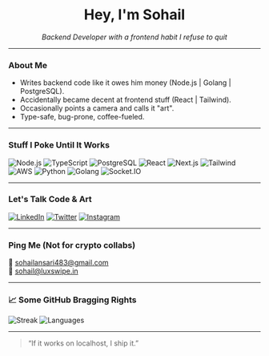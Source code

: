 <h1 align="center">Hey, I'm Sohail</h1>
<p align="center">
  <i>Backend Developer with a frontend habit I refuse to quit</i>
</p>

---

### About Me

- Writes backend code like it owes him money (Node.js | Golang | PostgreSQL).
- Accidentally became decent at frontend stuff (React | Tailwind).
- Occasionally points a camera and calls it "art".
- Type-safe, bug-prone, coffee-fueled.

---

### Stuff I Poke Until It Works

![Node.js](https://img.shields.io/badge/Node.js-339933?style=flat&logo=node.js&logoColor=white)
![TypeScript](https://img.shields.io/badge/TypeScript-3178C6?style=flat&logo=typescript&logoColor=white)
![PostgreSQL](https://img.shields.io/badge/PostgreSQL-336791?style=flat&logo=postgresql&logoColor=white)
![React](https://img.shields.io/badge/React-61DAFB?style=flat&logo=react&logoColor=black)
![Next.js](https://img.shields.io/badge/Next.js-000000?style=flat&logo=next.js&logoColor=white)
![Tailwind](https://img.shields.io/badge/Tailwind_CSS-06B6D4?style=flat&logo=tailwind-css&logoColor=white)
![AWS](https://img.shields.io/badge/AWS-232F3E?style=flat&logo=amazon-aws&logoColor=white)
![Python](https://img.shields.io/badge/Python-3776AB?style=flat&logo=python&logoColor=white)
![Golang](https://img.shields.io/badge/Go-00ADD8?style=flat&logo=go&logoColor=white)
![Socket.IO](https://img.shields.io/badge/Socket.IO-010101?style=flat&logo=socket.io&logoColor=white)

---

### Let's Talk Code & Art

[![LinkedIn](https://img.shields.io/badge/LinkedIn-blue?style=flat&logo=linkedin&logoColor=white)](https://www.linkedin.com/in/sohail-ansari-19435b269/)
[![Twitter](https://img.shields.io/badge/Twitter-1DA1F2?style=flat&logo=twitter&logoColor=white)](https://twitter.com/photophilic_guy)
[![Instagram](https://img.shields.io/badge/Instagram-E4405F?style=flat&logo=instagram&logoColor=white)](https://www.instagram.com/thephotophilic_guy/)

---

### Ping Me (Not for crypto collabs)

📧 [sohailansari483@gmail.com](mailto:sohailansari483@gmail.com)  
📧 [sohail@luxswipe.in](mailto:sohail@luxswipe.in)

---

### 📈 Some GitHub Bragging Rights

![Streak](https://streak-stats.demolab.com?user=thecodephilic-guy&theme=tokyonight&hide_border=true)
![Languages](https://github-readme-stats.vercel.app/api/top-langs/?username=thecodephilic-guy&layout=compact&theme=tokyonight&hide_border=true)

---

> “If it works on localhost, I ship it.”
